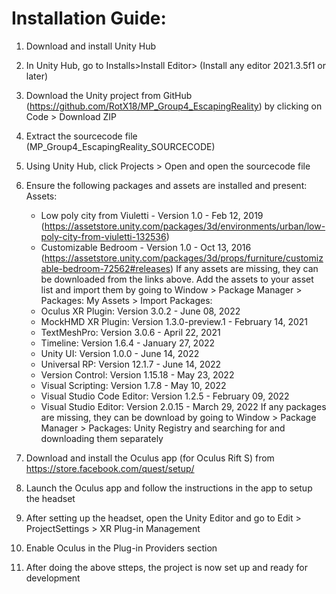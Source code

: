 # Installation Guide:
1. Download and install Unity Hub
2. In Unity Hub, go to Installs>Install Editor> (Install any editor 2021.3.5f1 or later)
3. Download the Unity project from GitHub (https://github.com/RotX18/MP_Group4_EscapingReality) by clicking on Code > Download ZIP
4. Extract the sourcecode file (MP_Group4_EscapingReality_SOURCECODE)
5. Using Unity Hub, click Projects > Open and open the sourcecode file
6. Ensure the following packages and assets are installed and present:
Assets:
	- Low poly city from Viuletti - Version 1.0 - Feb 12, 2019 (https://assetstore.unity.com/packages/3d/environments/urban/low-poly-city-from-viuletti-132536)
	- Customizable Bedroom - Version 1.0 - Oct 13, 2016 (https://assetstore.unity.com/packages/3d/props/furniture/customizable-bedroom-72562#releases)
If any assets are missing, they can be downloaded from the links above. Add the assets to your asset list and import them by going to Window > Package Manager > Packages: My Assets > Import
Packages:
	- Oculus XR Plugin: Version 3.0.2 - June 08, 2022
	- MockHMD XR Plugin: Version 1.3.0-preview.1 - February 14, 2021
	- TextMeshPro: Version 3.0.6 - April 22, 2021
	- Timeline: Version 1.6.4 - January 27, 2022
	- Unity UI: Version 1.0.0 - June 14, 2022
	- Universal RP: Version 12.1.7 - June 14, 2022
	- Version Control: Version 1.15.18 - May 23, 2022
	- Visual Scripting: Version 1.7.8 - May 10, 2022
	- Visual Studio Code Editor: Version 1.2.5 - February 09, 2022
	- Visual Studio Editor: Version 2.0.15 - March 29, 2022
If any packages are missing, they can be download by going to Window > Package Manager > Packages: Unity Registry and searching for and downloading them separately

7. Download and install the Oculus app (for Oculus Rift S) from https://store.facebook.com/quest/setup/
8. Launch the Oculus app and follow the instructions in the app to setup the headset
9. After setting up the headset, open the Unity Editor and go to Edit > ProjectSettings > XR Plug-in Management
10. Enable Oculus in the Plug-in Providers section
11. After doing the above stteps, the project is now set up and ready for development